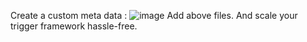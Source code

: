Create a custom meta data :
![image](https://github.com/user-attachments/assets/e490c490-8a27-4f25-aacd-9ef280ea73fc)
Add above files.
And scale your trigger framework hassle-free.
